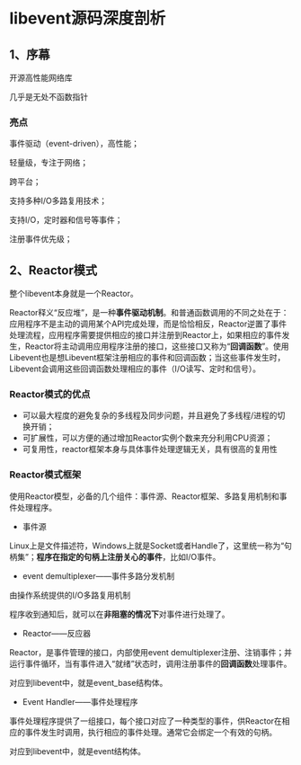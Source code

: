 # libevent源码深度剖析

## 1、序幕

开源高性能网络库

几乎是无处不函数指针

### 亮点

事件驱动（event-driven），高性能；

轻量级，专注于网络；

跨平台；

支持多种I/O多路复用技术；

支持I/O，定时器和信号等事件；

注册事件优先级；

## 2、Reactor模式

整个libevent本身就是一个Reactor。

Reactor释义“反应堆”，是一种**事件驱动机制**。和普通函数调用的不同之处在于：应用程序不是主动的调用某个API完成处理，而是恰恰相反，Reactor逆置了事件处理流程，应用程序需要提供相应的接口并注册到Reactor上，如果相应的事件发生，Reactor将主动调用应用程序注册的接口，这些接口又称为“**回调函数**”。使用Libevent也是想Libevent框架注册相应的事件和回调函数；当这些事件发生时，Libevent会调用这些回调函数处理相应的事件（I/O读写、定时和信号）。

### Reactor模式的优点

- 可以最大程度的避免复杂的多线程及同步问题，并且避免了多线程/进程的切换开销；
- 可扩展性，可以方便的通过增加Reactor实例个数来充分利用CPU资源；
- 可复用性，reactor框架本身与具体事件处理逻辑无关，具有很高的复用性

### Reactor模式框架

使用Reactor模型，必备的几个组件：事件源、Reactor框架、多路复用机制和事件处理程序。

- 事件源

Linux上是文件描述符，Windows上就是Socket或者Handle了，这里统一称为“句柄集”；**程序在指定的句柄上注册关心的事件**，比如I/O事件。

- event demultiplexer——事件多路分发机制

由操作系统提供的I/O多路复用机制

程序收到通知后，就可以在**非阻塞的情况下**对事件进行处理了。

-  Reactor——反应器

Reactor，是事件管理的接口，内部使用event demultiplexer注册、注销事件；并运行事件循环，当有事件进入“就绪”状态时，调用注册事件的**回调函数**处理事件。

对应到libevent中，就是event_base结构体。

- Event Handler——事件处理程序

事件处理程序提供了一组接口，每个接口对应了一种类型的事件，供Reactor在相应的事件发生时调用，执行相应的事件处理。通常它会绑定一个有效的句柄。

对应到libevent中，就是event结构体。





















































